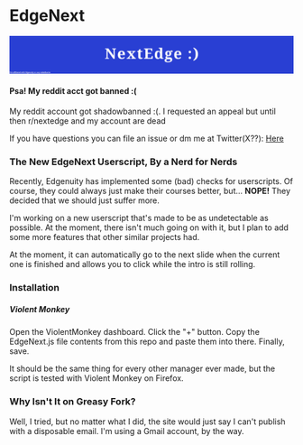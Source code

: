 # EdgeNext

![Simple blue header with NextEdge :) written on it and a disclaimer](Markdown/Banner.jpeg "header")

#### Psa! My reddit acct got banned :(

My reddit account got shadowbanned :(. I requested an appeal but until then r/nextedge and my account are dead

If you have questions you can file an issue or dm me at Twitter(X??): [Here](https://twitter.com/cardcraft_dev)

### The New EdgeNext Userscript, By a Nerd for Nerds

Recently, Edgenuity has implemented some (bad) checks for userscripts. Of course, they could always just make their courses better, but... **NOPE!**
They decided that we should just suffer more.

I'm working on a new userscript that's made to be as undetectable as possible. At the moment, there isn't much going on with it, but I plan to add some
more features that other similar projects had.

At the moment, it can automatically go to the next slide when the current one is finished and allows you to click while the intro is still rolling.

### Installation

##### Violent Monkey

Open the ViolentMonkey dashboard.
Click the "+" button.
Copy the EdgeNext.js file contents from this repo and paste them into there.
Finally, save.

It should be the same thing for every other manager ever made, but the script is tested with Violent Monkey on Firefox.

### Why Isn't It on Greasy Fork?

Well, I tried, but no matter what I did, the site would just say I can't publish with a disposable email. I'm using a Gmail account, by the way.
